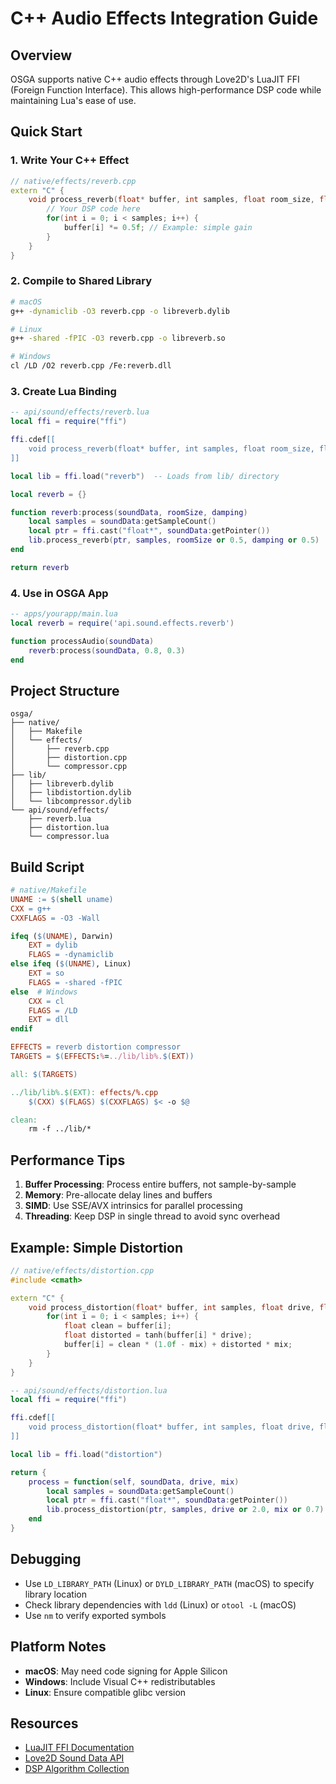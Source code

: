 # C++ Audio Effects Integration Guide

## Overview
OSGA supports native C++ audio effects through Love2D's LuaJIT FFI (Foreign Function Interface). This allows high-performance DSP code while maintaining Lua's ease of use.

## Quick Start

### 1. Write Your C++ Effect

```cpp
// native/effects/reverb.cpp
extern "C" {
    void process_reverb(float* buffer, int samples, float room_size, float damping) {
        // Your DSP code here
        for(int i = 0; i < samples; i++) {
            buffer[i] *= 0.5f; // Example: simple gain
        }
    }
}
```

### 2. Compile to Shared Library

```bash
# macOS
g++ -dynamiclib -O3 reverb.cpp -o libreverb.dylib

# Linux  
g++ -shared -fPIC -O3 reverb.cpp -o libreverb.so

# Windows
cl /LD /O2 reverb.cpp /Fe:reverb.dll
```

### 3. Create Lua Binding

```lua
-- api/sound/effects/reverb.lua
local ffi = require("ffi")

ffi.cdef[[
    void process_reverb(float* buffer, int samples, float room_size, float damping);
]]

local lib = ffi.load("reverb")  -- Loads from lib/ directory

local reverb = {}

function reverb:process(soundData, roomSize, damping)
    local samples = soundData:getSampleCount()
    local ptr = ffi.cast("float*", soundData:getPointer())
    lib.process_reverb(ptr, samples, roomSize or 0.5, damping or 0.5)
end

return reverb
```

### 4. Use in OSGA App

```lua
-- apps/yourapp/main.lua
local reverb = require('api.sound.effects.reverb')

function processAudio(soundData)
    reverb:process(soundData, 0.8, 0.3)
end
```

## Project Structure

```
osga/
├── native/
│   ├── Makefile
│   └── effects/
│       ├── reverb.cpp
│       ├── distortion.cpp
│       └── compressor.cpp
├── lib/
│   ├── libreverb.dylib
│   ├── libdistortion.dylib
│   └── libcompressor.dylib
└── api/sound/effects/
    ├── reverb.lua
    ├── distortion.lua
    └── compressor.lua
```

## Build Script

```makefile
# native/Makefile
UNAME := $(shell uname)
CXX = g++
CXXFLAGS = -O3 -Wall

ifeq ($(UNAME), Darwin)
    EXT = dylib
    FLAGS = -dynamiclib
else ifeq ($(UNAME), Linux)
    EXT = so
    FLAGS = -shared -fPIC
else  # Windows
    CXX = cl
    FLAGS = /LD
    EXT = dll
endif

EFFECTS = reverb distortion compressor
TARGETS = $(EFFECTS:%=../lib/lib%.$(EXT))

all: $(TARGETS)

../lib/lib%.$(EXT): effects/%.cpp
	$(CXX) $(FLAGS) $(CXXFLAGS) $< -o $@

clean:
	rm -f ../lib/*
```

## Performance Tips

1. **Buffer Processing**: Process entire buffers, not sample-by-sample
2. **Memory**: Pre-allocate delay lines and buffers
3. **SIMD**: Use SSE/AVX intrinsics for parallel processing
4. **Threading**: Keep DSP in single thread to avoid sync overhead

## Example: Simple Distortion

```cpp
// native/effects/distortion.cpp
#include <cmath>

extern "C" {
    void process_distortion(float* buffer, int samples, float drive, float mix) {
        for(int i = 0; i < samples; i++) {
            float clean = buffer[i];
            float distorted = tanh(buffer[i] * drive);
            buffer[i] = clean * (1.0f - mix) + distorted * mix;
        }
    }
}
```

```lua
-- api/sound/effects/distortion.lua
local ffi = require("ffi")

ffi.cdef[[
    void process_distortion(float* buffer, int samples, float drive, float mix);
]]

local lib = ffi.load("distortion")

return {
    process = function(self, soundData, drive, mix)
        local samples = soundData:getSampleCount()
        local ptr = ffi.cast("float*", soundData:getPointer())
        lib.process_distortion(ptr, samples, drive or 2.0, mix or 0.7)
    end
}
```

## Debugging

- Use `LD_LIBRARY_PATH` (Linux) or `DYLD_LIBRARY_PATH` (macOS) to specify library location
- Check library dependencies with `ldd` (Linux) or `otool -L` (macOS)
- Use `nm` to verify exported symbols

## Platform Notes

- **macOS**: May need code signing for Apple Silicon
- **Windows**: Include Visual C++ redistributables
- **Linux**: Ensure compatible glibc version

## Resources

- [LuaJIT FFI Documentation](http://luajit.org/ext_ffi.html)
- [Love2D Sound Data API](https://love2d.org/wiki/SoundData)
- [DSP Algorithm Collection](https://github.com/topics/dsp-algorithms)